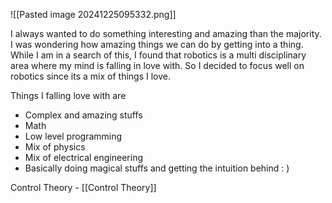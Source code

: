 
![[Pasted image 20241225095332.png]]

I always wanted to do something interesting and amazing than the majority. I was wondering how amazing things we can do by getting into a thing. While I am in a search of this, I found that robotics is a multi disciplinary area where my mind is falling in love with. So I decided to focus well on robotics since its a mix of things I love.

Things I falling love with are 
- Complex and amazing stuffs
- Math
- Low level programming
- Mix of physics
- Mix of electrical engineering
- Basically doing magical stuffs and getting the intuition behind : )

Control Theory - [[Control Theory]]

